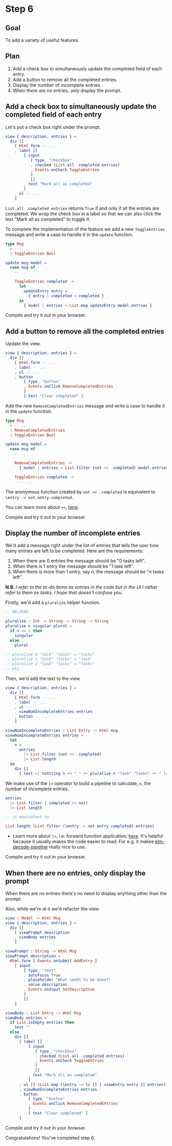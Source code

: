 # Step 6

## Goal

To add a variety of useful features.

## Plan

1. Add a check box to simultaneously update the completed field of each entry.
2. Add a button to remove all the completed entries.
3. Display the number of incomplete entries.
4. When there are no entries, only display the prompt.

## Add a check box to simultaneously update the completed field of each entry

Let's put a check box right under the prompt.

```elm
view { description, entries } =
  div []
    [ Html.form -- ...
    , label []
        [ input
           [ type_ "checkbox"
           , checked (List.all .completed entries)
           , Events.onCheck ToggleEntries
           ]
           []
        , text "Mark all as completed"
        ]
    , ul -- ...
    ]
```

`List.all .completed entries` returns `True` if and only if all the entries are completed. We wrap the check box in a label so that we can also click the text "Mark all as completed" to toggle it.

To complete the implementation of the feature we add a new `ToggleEntries` message and write a case to handle it in the `update` function.

```elm
type Msg
  = -- ...
  | ToggleEntries Bool

update msg model =
  case msg of
    -- ...

    ToggleEntries completed ->
      let
        updateEntry entry =
          { entry | completed = completed }
      in
        { model | entries = List.map updateEntry model.entries }
```

Compile and try it out in your browser.

## Add a button to remove all the completed entries

Update the view.

```elm
view { description, entries } =
  div []
    [ Html.form -- ...
    , label -- ...
    , ul -- ...
    , button
        [ type_ "button"
        , Events.onClick RemoveCompletedEntries
        ]
        [ text "Clear completed" ]
```

Add the new `RemoveCompletedEntries` message and write a case to handle it in the `update` function.

```elm
type Msg
  = -- ...
  | RemoveCompletedEntries
  | ToggleEntries Bool

update msg model =
  case msg of
    -- ...

    RemoveCompletedEntries ->
      { model | entries = List.filter (not << .completed) model.entries }

    ToggleEntries completed ->
      -- ...
```

The anonymous function created by `not << .completed` is equivalent to `\entry -> not entry.completed`.

You can learn more about `<<`, [here](http://package.elm-lang.org/packages/elm-lang/core/5.1.1/Basics#%3C%3C).

Compile and try it out in your browser.

## Display the number of incomplete entries

We'd add a message right under the list of entries that tells the user how many entries are left to be completed. Here are the requirements:

1. When there are 0 entries the message should be "0 tasks left".
2. When there is 1 entry the message should be "1 task left".
3. When there is more than 1 entry, say n, the message should be "n tasks left".

**N.B.** *I refer to the to-do items as entries in the code but in the UI I rather refer to them as tasks. I hope that doesn't confuse you.*

Firstly, we'd add a `pluralize` helper function.

```elm
-- HELPERS

pluralize : Int -> String -> String -> String
pluralize n singular plural =
  if n == 1 then
    singular
  else
    plural

-- pluralize 0 "task" "tasks" = "tasks"
-- pluralize 1 "task" "tasks" = "task"
-- pluralize 2 "task" "tasks" = "tasks"
-- etc
```

Then, we'd add the text to the view.

```elm
view { description, entries } =
  div []
    [ Html.form -- ...
    , label -- ...
    , ul -- ...
    , viewNumIncompleteEntries entries
    , button -- ...
    ]

viewNumIncompleteEntries : List Entry -> Html msg
viewNumIncompleteEntries entries =
  let
    n =
      entries
        |> List.filter (not << .completed)
        |> List.length
  in
    div []
      [ text <| toString n ++ " " ++ pluralize n "task" "tasks" ++ " left" ]
```

We make use of the `|>` operator to build a pipeline to calculate, `n`, the number of incomplete entries.

```elm
entries
  |> List.filter (.completed >> not)
  |> List.length

-- is equivalent to

List.length (List.filter (\entry -> not entry.completed) entries)
```

- Learn more about `|>`, i.e. forward function application, [here](http://package.elm-lang.org/packages/elm-lang/core/5.1.1/Basics#|%3E). It's helpful because it usually makes the code easier to read. For e.g. it makes [elm-decode-pipeline](http://package.elm-lang.org/packages/NoRedInk/elm-decode-pipeline/latest) really nice to use.

Compile and try it out in your browser.

## When there are no entries, only display the prompt

When there are no entries there's no need to display anything other than the prompt.

Also, while we're at it we'd refactor the view.

```elm
view : Model -> Html Msg
view { description, entries } =
  div []
    [ viewPrompt description
    , viewBody entries
    ]

viewPrompt : String -> Html Msg
viewPrompt description =
  Html.form [ Events.onSubmit AddEntry ]
    [ input
        [ type_ "text"
        , autofocus True
        , placeholder "What needs to be done?"
        , value description
        , Events.onInput SetDescription
        ]
        []
    ]

viewBody : List Entry -> Html Msg
viewBody entries =
  if List.isEmpty entries then
    text ""
  else
    div []
      [ label []
          [ input
             [ type_ "checkbox"
             , checked (List.all .completed entries)
             , Events.onCheck ToggleEntries
             ]
             []
          , text "Mark all as completed"
          ]
      , ul [] (List.map (\entry -> li [] [ viewEntry entry ]) entries)
      , viewNumIncompleteEntries entries
      , button
          [ type_ "button"
          , Events.onClick RemoveCompletedEntries
          ]
          [ text "Clear completed" ]
      ]
```

Compile and try it out in your browser.

Congratulations! You've completed step 6.
